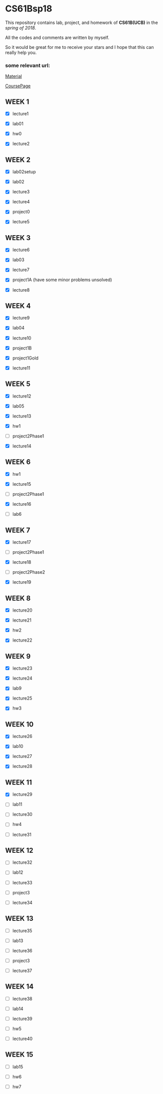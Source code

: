# CS61Bsp18

This repository contains lab, project, and homework of **CS61B(UCB)** in the  *spring of 2018*.

All the codes and comments are written by myself.

So it would be great for me to receive your stars and I hope that this can really help you.

### some relevant url:

[Material](https://joshhug.gitbooks.io/hug61b/content/)

[CoursePage](https://sp18.datastructur.es/)



## WEEK 1

- [x] lecture1
- [x] lab01
- [x] hw0
- [x] lecture2



## WEEK 2

- [x] lab02setup
- [x] lab02
- [x] lecture3
- [x] lecture4
- [x] project0
- [x] lecture5



## WEEK 3

- [x] lecture6
- [x] lab03
- [x] lecture7
- [x] project1A (have some minor problems unsolved)
- [x] lecture8



## WEEK 4

- [x] lecture9
- [x] lab04
- [x] lecture10
- [x] project1B
- [x] project1Gold
- [x] lecture11



## WEEK 5

- [x] lecture12
- [x] lab05
- [x] lecture13
- [x] hw1
- [ ] project2Phase1
- [x] lecture14



## WEEK 6

- [x] hw1
- [x] lecture15
- [ ] project2Phase1
- [x] lecture16
- [ ] lab6



## WEEK 7

- [x] lecture17
- [ ] project2Phase1
- [x] lecture18
- [ ] project2Phase2
- [x] lecture19



## WEEK 8

- [x] lecture20
- [x] lecture21
- [x] hw2
- [x] lecture22



## WEEK 9

- [x] lecture23
- [x] lecture24
- [x] lab9
- [x] lecture25
- [x] hw3



## WEEK 10

- [x] lecture26
- [x] lab10
- [x] lecture27
- [x] lecture28



## WEEK 11

- [x] lecture29
- [ ] lab11
- [ ] lecture30
- [ ] hw4
- [ ] lecture31



## WEEK 12

- [ ] lecture32
- [ ] lab12
- [ ] lecture33
- [ ] project3
- [ ] lecture34



## WEEK 13

- [ ] lecture35
- [ ] lab13
- [ ] lecture36
- [ ] project3
- [ ] lecture37



## WEEK 14

- [ ] lecture38
- [ ] lab14
- [ ] lecture39
- [ ] hw5
- [ ] lecture40



## WEEK 15

- [ ] lab15
- [ ] hw6
- [ ] hw7







